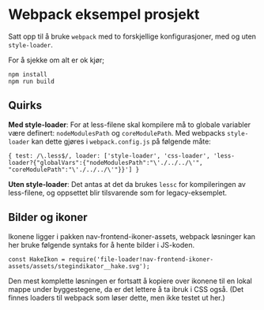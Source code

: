 # Webpack eksempel prosjekt

Satt opp til å bruke `webpack` med to forskjellige konfigurasjoner, med og uten `style-loader`.

For å sjekke om alt er ok kjør; 
```
npm install
npm run build
```

## Quirks

**Med style-loader**: 
For at less-filene skal kompilere må to globale variabler være definert: `nodeModulesPath` og `coreModulePath`.
Med webpacks `style-loader` kan dette gjøres i `webpack.config.js` på følgende måte:
 
```
{ test: /\.less$/, loader: ['style-loader', 'css-loader', 'less-loader?{"globalVars":{"nodeModulesPath":"\'./../../\'", "coreModulePath":"\'./../../\'"}}'] }
```

**Uten style-loader**:
Det antas at det da brukes `lessc` for kompileringen av less-filene, og oppsettet blir tilsvarende som for legacy-eksemplet.

## Bilder og ikoner
Ikonene ligger i pakken nav-frontend-ikoner-assets, webpack løsninger kan her bruke følgende syntaks for å hente bilder i JS-koden.

```
const HakeIkon = require('file-loader!nav-frontend-ikoner-assets/assets/stegindikator__hake.svg');
```

Den mest komplette løsningen er fortsatt å kopiere over ikonene til en lokal mappe under byggestegene, da er det lettere å ta ibruk i CSS også.
(Det finnes loaders til webpack som løser dette, men ikke testet ut her.)